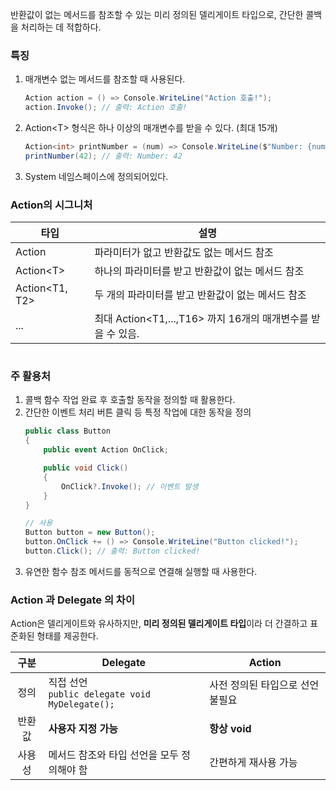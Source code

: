 
반환값이 없는 메서드를 참조할 수 있는 미리 정의된 델리게이트 타입으로, 간단한 콜백을 처리하는 데 적합하다.
### 특징

1. 매개변수 없는 메서드를 참조할 때 사용된다.
	```csharp
	Action action = () => Console.WriteLine("Action 호출!");
	action.Invoke(); // 출력: Action 호출!
	```
2. Action<T\> 형식은 하나 이상의 매개변수를 받을 수 있다. (최대 15개)
	```csharp
	Action<int> printNumber = (num) => Console.WriteLine($"Number: {num}");
	printNumber(42); // 출력: Number: 42
	```
3. System 네임스페이스에 정의되어있다.

### Action의 시그니처
| 타입             | 설명                                           |
| -------------- | -------------------------------------------- |
| Action         | 파라미터가 없고 반환값도 없는 메서드 참조                      |
| Action<T\>     | 하나의 파라미터를 받고 반환값이 없는 메서드 참조                  |
| Action<T1, T2> | 두 개의 파라미터를 받고 반환값이 없는 메서드 참조                 |
| ...            | 최대 Action<T1,...,T16> 까지 16개의 매개변수를 받을 수 있음. |
```csharp
```

### 주 활용처
1. 콜백 함수
	작업 완료 후 호출할 동작을 정의할 때 활용한다.
2. 간단한 이벤트 처리
	버튼 클릭 등 특정 작업에 대한 동작을 정의
	```csharp
	public class Button
	{
	    public event Action OnClick;
	
	    public void Click()
	    {
	        OnClick?.Invoke(); // 이벤트 발생
	    }
	}
	
	// 사용
	Button button = new Button();
	button.OnClick += () => Console.WriteLine("Button clicked!");
	button.Click(); // 출력: Button clicked!
	```
3. 유연한 함수 참조
	메서드를 동적으로 연결해 실행할 때 사용한다.

### Action 과 Delegate 의 차이

Action은 델리게이트와 유사하지만, **미리 정의된 델리게이트 타입**이라 더 간결하고 표준화된 형태를 제공한다.

| 구분  | Delegate                                      | Action             |
| :-: | --------------------------------------------- | ------------------ |
| 정의  | 직접 선언<br>`public delegate void MyDelegate();` | 사전 정의된 타입으로 선언 불필요 |
| 반환값 | **사용자 지정 가능**                                 | **항상 void**        |
| 사용성 | 메서드 참조와 타입 선언을 모두 정의해야 함                      | 간편하게 재사용 가능        |


